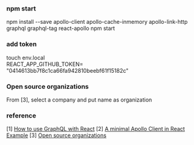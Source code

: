 ### npm start  
npm install --save apollo-client apollo-cache-inmemory apollo-link-http graphql graphql-tag react-apollo
npm start    

### add token 
touch env.local   
REACT_APP_GITHUB_TOKEN= "0414613bb7f8c1ca66fa942810beebf61f15182c"

### Open source organizations
From [3], select a company and put name as organization

### reference
[1] [How to use GraphQL with React](https://www.leighhalliday.com/how-to-use-graphql-with-react)
[2] [A minimal Apollo Client in React Example](https://www.robinwieruch.de/react-apollo-client-example/)
[3] [Open source organizations](https://github.com/collections/open-source-organizations)
    
